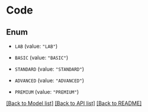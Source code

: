 # Code

## Enum


* `LAB` (value: `"LAB"`)

* `BASIC` (value: `"BASIC"`)

* `STANDARD` (value: `"STANDARD"`)

* `ADVANCED` (value: `"ADVANCED"`)

* `PREMIUM` (value: `"PREMIUM"`)


[[Back to Model list]](../README.md#documentation-for-models) [[Back to API list]](../README.md#documentation-for-api-endpoints) [[Back to README]](../README.md)


